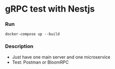 # gRPC test with Nestjs

### Run
    docker-compose up --build
 
### Description
* Just have one main server and one microservice
* Test: Postman or BloomRPC
